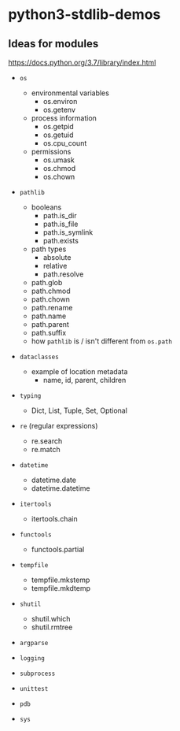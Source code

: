 # python3-stdlib-demos

## Ideas for modules

https://docs.python.org/3.7/library/index.html

- `os`
    - environmental variables
        - os.environ
        - os.getenv
    - process information
        - os.getpid
        - os.getuid
        - os.cpu_count
    - permissions
        - os.umask
        - os.chmod
        - os.chown

- `pathlib`
    - booleans
        - path.is_dir
        - path.is_file
        - path.is_symlink
        - path.exists
    - path types
        - absolute
        - relative
        - path.resolve
    - path.glob
    - path.chmod
    - path.chown
    - path.rename
    - path.name
    - path.parent
    - path.suffix
    - how `pathlib` is / isn't different from `os.path`

- `dataclasses`
    - example of location metadata
        - name, id, parent, children

- `typing`
    - Dict, List, Tuple, Set, Optional

- `re` (regular expressions)
    - re.search
    - re.match

- `datetime`
    - datetime.date
    - datetime.datetime

- `itertools`
    - itertools.chain

- `functools`
    - functools.partial

- `tempfile`
    - tempfile.mkstemp
    - tempfile.mkdtemp

- `shutil`
    - shutil.which
    - shutil.rmtree

- `argparse`

- `logging`

- `subprocess`

- `unittest`

- `pdb`

- `sys`
